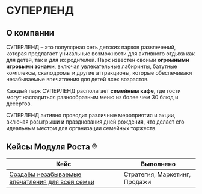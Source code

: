 # СУПЕРЛЕНД

## О компании

СУПЕРЛЕНД – это популярная сеть детских парков развлечений, которая предлагает уникальные возможности для активного отдыха как для детей, так и для их родителей. Парк известен своими **огромными игровыми зонами**, включая увлекательные лабиринты, батутные комплексы, скалодромы и другие аттракционы, которые обеспечивают незабываемые впечатления для детей всех возрастов.

Каждый парк СУПЕРЛЕНД располагает **семейным кафе**, где гости могут насладиться разнообразным меню из более чем 30 блюд и десертов.

СУПЕРЛЕНД активно проводит различные мероприятия и акции, включая розыгрыши и празднования дней рождения, что делает его идеальным местом для организации семейных торжеств.

## Кейсы Модуля Роста ®

| Кейс                                           | Выполнено                         |
|------------------------------------------------|-----------------------------------|
| [Создаём незабываемые впечатления для всей семьи](/journal/cases/sozdayom-nezabyvaemye-vpechatleniya-dlya-vsei-semi) | Стратегия, Маркетинг, Продажи     |

